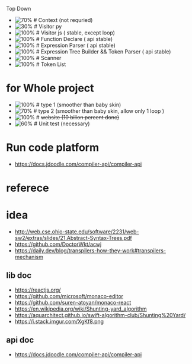 Top Down

- ![70%](https://progress-bar.dev/70) # Context (not requried)
- ![30%](https://progress-bar.dev/30) # Visitor py
- ![100%](https://progress-bar.dev/100) # Visitor js ( stable, except loop)
- ![100%](https://progress-bar.dev/100) # Function Declare ( api stable)
- ![100%](https://progress-bar.dev/100) # Expression Parser ( api stable)
- ![100%](https://progress-bar.dev/100) # Expression Tree Builder && Token Parser ( api stable)
- ![100%](https://progress-bar.dev/100) # Scanner
- ![100%](https://progress-bar.dev/100) # Token List

# for Whole project

- ![100%](https://progress-bar.dev/100) # type 1 (smoother than baby skin)
- ![70%](https://progress-bar.dev/0) # type 2 (smoother than baby skin, allow only 1 loop )
- ![100%](https://progress-bar.dev/100) # ~~website (10 bilion percent done)~~
- ![60%](https://progress-bar.dev/60) # Unit test (necessary)

# Run code platform

- https://docs.jdoodle.com/compiler-api/compiler-api

# referece

# idea

- http://web.cse.ohio-state.edu/software/2231/web-sw2/extras/slides/21.Abstract-Syntax-Trees.pdf
- https://github.com/DoctorWkt/acwj
- https://daily.dev/blog/transpilers-how-they-work#transpilers-mechanism

## lib doc

- https://reactjs.org/
- https://github.com/microsoft/monaco-editor
- https://github.com/suren-atoyan/monaco-react
- https://en.wikipedia.org/wiki/Shunting-yard_algorithm
- https://aquarchitect.github.io/swift-algorithm-club/Shunting%20Yard/
- https://i.stack.imgur.com/XgKf8.png

## api doc

- https://docs.jdoodle.com/compiler-api/compiler-api
